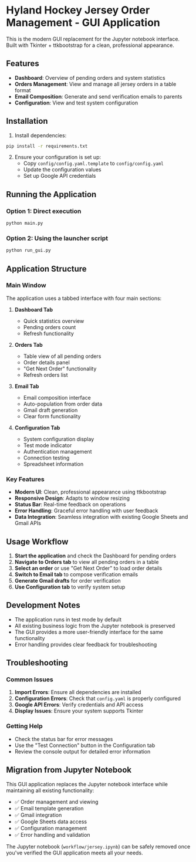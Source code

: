 # Hyland Hockey Jersey Order Management - GUI Application

This is the modern GUI replacement for the Jupyter notebook interface. Built with Tkinter + ttkbootstrap for a clean, professional appearance.

## Features

- **Dashboard**: Overview of pending orders and system statistics
- **Orders Management**: View and manage all jersey orders in a table format
- **Email Composition**: Generate and send verification emails to parents
- **Configuration**: View and test system configuration

## Installation

1. Install dependencies:
```bash
pip install -r requirements.txt
```

2. Ensure your configuration is set up:
   - Copy `config/config.yaml.template` to `config/config.yaml`
   - Update the configuration values
   - Set up Google API credentials

## Running the Application

### Option 1: Direct execution
```bash
python main.py
```

### Option 2: Using the launcher script
```bash
python run_gui.py
```

## Application Structure

### Main Window
The application uses a tabbed interface with four main sections:

1. **Dashboard Tab**
   - Quick statistics overview
   - Pending orders count
   - Refresh functionality

2. **Orders Tab**
   - Table view of all pending orders
   - Order details panel
   - "Get Next Order" functionality
   - Refresh orders list

3. **Email Tab**
   - Email composition interface
   - Auto-population from order data
   - Gmail draft generation
   - Clear form functionality

4. **Configuration Tab**
   - System configuration display
   - Test mode indicator
   - Authentication management
   - Connection testing
   - Spreadsheet information

### Key Features

- **Modern UI**: Clean, professional appearance using ttkbootstrap
- **Responsive Design**: Adapts to window resizing
- **Status Bar**: Real-time feedback on operations
- **Error Handling**: Graceful error handling with user feedback
- **Data Integration**: Seamless integration with existing Google Sheets and Gmail APIs

## Usage Workflow

1. **Start the application** and check the Dashboard for pending orders
2. **Navigate to Orders tab** to view all pending orders in a table
3. **Select an order** or use "Get Next Order" to load order details
4. **Switch to Email tab** to compose verification emails
5. **Generate Gmail drafts** for order verification
6. **Use Configuration tab** to verify system setup

## Development Notes

- The application runs in test mode by default
- All existing business logic from the Jupyter notebook is preserved
- The GUI provides a more user-friendly interface for the same functionality
- Error handling provides clear feedback for troubleshooting

## Troubleshooting

### Common Issues

1. **Import Errors**: Ensure all dependencies are installed
2. **Configuration Errors**: Check that `config.yaml` is properly configured
3. **Google API Errors**: Verify credentials and API access
4. **Display Issues**: Ensure your system supports Tkinter

### Getting Help

- Check the status bar for error messages
- Use the "Test Connection" button in the Configuration tab
- Review the console output for detailed error information

## Migration from Jupyter Notebook

This GUI application replaces the Jupyter notebook interface while maintaining all existing functionality:

- ✅ Order management and viewing
- ✅ Email template generation
- ✅ Gmail integration
- ✅ Google Sheets data access
- ✅ Configuration management
- ✅ Error handling and validation

The Jupyter notebook (`workflow/jersey.ipynb`) can be safely removed once you've verified the GUI application meets all your needs. 